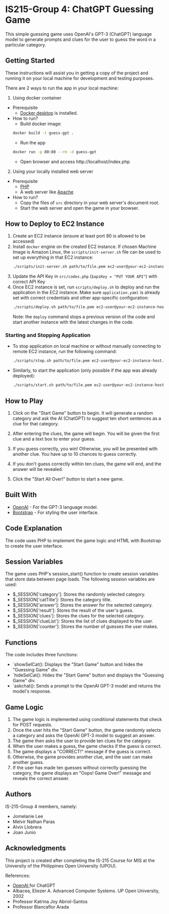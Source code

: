 # IS215-Group 4: ChatGPT Guessing Game

This simple guessing game uses OpenAI's GPT-3 (ChatGPT) language model to generate prompts and clues for the user to guess the word in a particular category.

## Getting Started
These instructions will assist you in getting a copy of the project and running it on your local machine for development and testing purposes.

There are 2 ways to run the app in your local machine:

1.  Using docker container
* Prerequisite
  * [Docker desktop](https://www.docker.com/products/docker-desktop/) is installed.
* How to run?
  * Build docker image:
  ```sh
  docker build -t guess-gpt .
  ```
  * Run the app
  ```sh
  docker run -p 80:80 --rm -d guess-gpt
  ```
  * Open browser and access http://localhost/index.php
  
2. Using your locally installed web server
* Prerequisite
  * [PHP](https://www.php.net/downloads)
  * A web server like [Apache](https://httpd.apache.org/download.cgi)
* How to run?
  * Copy the files of `src` directory in your web server's document root.
  * Start the web server and open the game in your browser.

## How to Deploy to EC2 Instance

1. Create an EC2 instance (ensure at least port 80 is allowed to be accessed)
2. Install `docker` engine on the created EC2 instance. If chosen Machine Image is Amazon Linux, the `scripts/init-server.sh` file
   can be used to set up everything in that EC2 instance:
   ```bash
   ./scripts/init-server.sh path/to/file.pem ec2-user@your-ec2-instance-host.com
   ```
3. Update the API Key in `src/codes.php` (`$apiKey = "PUT YOUR API"`) with correct API Key
4. Once EC2 instance is set, run `scripts/deploy.sh` to deploy and run the application in the EC2 instance.
   Make sure `application.yaml` is already set with correct credentials and other app-specific configuration:
   ```bash
   ./scripts/deploy.sh path/to/file.pem ec2-user@your-ec2-instance-host.com
   ```
   Note: the `deploy` command stops a previous version of the code and start another instance with the latest changes in the code.

### Starting and Stopping Application
- To stop application on local machine or without manually connecting to remote EC2 instance, run the following command:
   ```bash
   ./scripts/stop.sh path/to/file.pem ec2-user@your-ec2-instance-host.com
   ```
- Similarly, to start the application (only possible if the app was already deployed):
  ```bash
  ./scripts/start.sh path/to/file.pem ec2-user@your-ec2-instance-host.com
  ```

## How to Play
1. Click on the "Start Game" button to begin. It will generate a random category and ask the AI (ChatGPT) to suggest ten short sentences as a clue for that category.

2. After entering the clues, the game will begin. You will be given the first clue and a text box to enter your guess.

3. If you guess correctly, you win! Otherwise, you will be presented with another clue. You have up to 10 chances to guess correctly.

4. If you don't guess correctly within ten clues, the game will end, and the answer will be revealed.

5. Click the "Start All Over!" button to start a new game.

## Built With
* [OpenAI](https://openai.com/) - For the GPT-3 language model.
* [Bootstrap](https://getbootstrap.com/) - For styling the user interface.

## Code Explanation
The code uses PHP to implement the game logic and HTML with Bootstrap to create the user interface.

## Session Variables
The game uses PHP's session_start() function to create session variables that store data between page loads. The following session variables are used:

* $_SESSION['category']: Stores the randomly selected category.
* $_SESSION['catTitle']: Stores the category title.
* $_SESSION['answer']: Stores the answer for the selected category.
* $_SESSION['result']: Stores the result of the user's guess.
* $_SESSION['clues']: Stores the clues for the selected category.
* $_SESSION['clueList']: Stores the list of clues displayed to the user.
* $_SESSION['counter']: Stores the number of guesses the user makes.

## Functions
The code includes three functions:
* `showSelCat(): Displays the "Start Game" button and hides the "Guessing Game" div.
* `hideSelCat(): Hides the "Start Game" button and displays the "Guessing Game" div.
* `askchat(): Sends a prompt to the OpenAI GPT-3 model and returns the model's response.

## Game Logic
1. The game logic is implemented using conditional statements that check for POST requests. 
2. Once the user hits the "Start Game" button, the game randomly selects a category and asks the OpenAI GPT-3 model to suggest an answer. 
3. The game then asks the user to provide ten clues for the category.
4. When the user makes a guess, the game checks if the guess is correct. 
5. The game displays a "CORRECT!" message if the guess is correct. 
6. Otherwise, the game provides another clue, and the user can make another guess. 
7. If the user has made ten guesses without correctly guessing the category, the game displays an "Oops! Game Over!" message and reveals the correct answer.


## Authors
IS-215-Group 4 members, namely:
* Jomelanie Lee
* Melvir Nathan Paras
* Alvin Llobrera
* Joan Junio


## Acknowledgments
This project is created after completing the IS-215 Course for MIS at the University of the Philippines Open University (UPOU).

References:
* [OpenAI ](https://openai.com/) for ChatGPT
* Albacea, Eliezer A. Advanced Computer Systems. UP Open University, 2002
* Professor Katrina Joy Abriol-Santos
* Professor Blancaflor Arada
